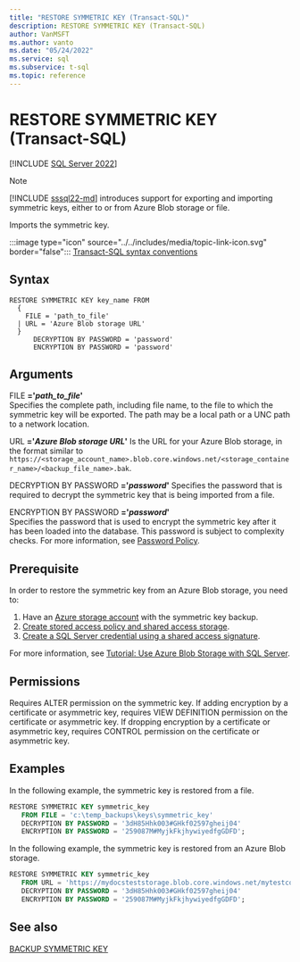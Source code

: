 ```yaml
---
title: "RESTORE SYMMETRIC KEY (Transact-SQL)"
description: RESTORE SYMMETRIC KEY (Transact-SQL)
author: VanMSFT
ms.author: vanto
ms.date: "05/24/2022"
ms.service: sql
ms.subservice: t-sql
ms.topic: reference
---
```


# RESTORE SYMMETRIC KEY (Transact-SQL)

[!INCLUDE [SQL Server 2022](../../includes/applies-to-version/sqlserver2022.md)]

> [!NOTE]
> [!INCLUDE [sssql22-md](../../includes/sssql22-md.md)] introduces support for exporting and importing symmetric keys, either to or from Azure Blob storage or file.

Imports the symmetric key.

 :::image type="icon" source="../../includes/media/topic-link-icon.svg" border="false"::: [Transact-SQL syntax conventions](../../t-sql/language-elements/transact-sql-syntax-conventions-transact-sql.md) 

## Syntax  
  
```syntaxsql
RESTORE SYMMETRIC KEY key_name FROM 
  {
    FILE = 'path_to_file'
  | URL = 'Azure Blob storage URL'
  }
      DECRYPTION BY PASSWORD = 'password'
      ENCRYPTION BY PASSWORD = 'password' 
```

## Arguments

 FILE **='***path_to_file***'**  
 Specifies the complete path, including file name, to the file to which the symmetric key will be exported. The path may be a local path or a UNC path to a network location.  
  
 URL **='***Azure Blob storage URL***'**
 Is the URL for your Azure Blob storage, in the format similar to `https://<storage_account_name>.blob.core.windows.net/<storage_container_name>/<backup_file_name>.bak`.

 DECRYPTION BY PASSWORD **='***password***'** 
 Specifies the password that is required to decrypt the symmetric key that is being imported from a file.  
  
 ENCRYPTION BY PASSWORD **='***password***'**  
 Specifies the password that is used to encrypt the symmetric key after it has been loaded into the database. This password is subject to complexity checks. For more information, see [Password Policy](../../relational-databases/security/password-policy.md).  
  
## Prerequisite

In order to restore the symmetric key from an Azure Blob storage, you need to:

1. Have an [Azure storage account](/azure/storage/common/storage-account-create) with the symmetric key backup.
1. [Create stored access policy and shared access storage](../../relational-databases/tutorial-use-azure-blob-storage-service-with-sql-server-2016.md#1---create-stored-access-policy-and-shared-access-storage).
1. [Create a SQL Server credential using a shared access signature](../../relational-databases/tutorial-use-azure-blob-storage-service-with-sql-server-2016.md#2---create-a-sql-server-credential-using-a-shared-access-signature).

For more information, see [Tutorial: Use Azure Blob Storage with SQL Server](../../relational-databases/tutorial-use-azure-blob-storage-service-with-sql-server-2016.md).

## Permissions

Requires ALTER permission on the symmetric key. If adding encryption by a certificate or asymmetric key, requires VIEW DEFINITION permission on the certificate or asymmetric key. If dropping encryption by a certificate or asymmetric key, requires CONTROL permission on the certificate or asymmetric key.
  
## Examples

In the following example, the symmetric key is restored from a file.

```sql  
RESTORE SYMMETRIC KEY symmetric_key
   FROM FILE = 'c:\temp_backups\keys\symmetric_key' 
   DECRYPTION BY PASSWORD = '3dH85Hhk003#GHkf02597gheij04'   
   ENCRYPTION BY PASSWORD = '259087M#MyjkFkjhywiyedfgGDFD'; 
```

In the following example, the symmetric key is restored from an Azure Blob storage.

```sql
RESTORE SYMMETRIC KEY symmetric_key 
   FROM URL = 'https://mydocsteststorage.blob.core.windows.net/mytestcontainer/symmetric_key.bak'
   DECRYPTION BY PASSWORD = '3dH85Hhk003#GHkf02597gheij04'   
   ENCRYPTION BY PASSWORD = '259087M#MyjkFkjhywiyedfgGDFD'; 
```

## See also

[BACKUP SYMMETRIC KEY](backup-symmetric-key-transact-sql.md)
